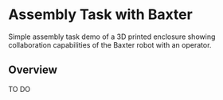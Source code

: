# Assembly Task with Baxter
Simple assembly task demo of a 3D printed enclosure showing collaboration capabilities of the Baxter robot with an operator.

## Overview  
TO DO
